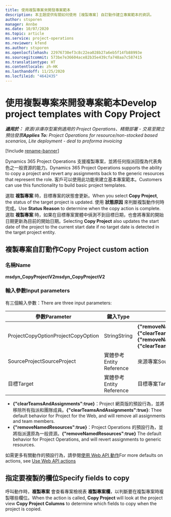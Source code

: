 ```yaml
---
title: 使用複製專案來開發專案範本
description: 本主題提供有關如何使用 [複製專案] 自訂動作建立專案範本的資訊。
author: stsporen
manager: Annbe
ms.date: 10/07/2020
ms.topic: article
ms.service: project-operations
ms.reviewer: kfend
ms.author: stsporen
ms.openlocfilehash: 22976730ef3c8c22ea028b27a6eb5f14fb88993e
ms.sourcegitcommit: 573be7e36604ace82b35e439cfa748aa7c587415
ms.translationtype: HT
ms.contentlocale: zh-HK
ms.lasthandoff: 11/25/2020
ms.locfileid: "4642435"
---
```

# <a name="develop-project-templates-with-copy-project"></a><span data-ttu-id="a30c8-103">使用複製專案來開發專案範本</span><span class="sxs-lookup"><span data-stu-id="a30c8-103">Develop project templates with Copy Project</span></span>

<span data-ttu-id="a30c8-104">_**適用於：** 資源/非庫存型案例適用的 Project Operations、精簡部署 - 交易至開立預估發票_</span><span class="sxs-lookup"><span data-stu-id="a30c8-104">_**Applies To:** Project Operations for resource/non-stocked based scenarios, Lite deployment - deal to proforma invoicing_</span></span>

[!include [rename-banner](~/includes/cc-data-platform-banner.md)]

<span data-ttu-id="a30c8-105">Dynamics 365 Project Operations 支援複製專案，並將任何指派回復為代表角色之一般資源的能力。</span><span class="sxs-lookup"><span data-stu-id="a30c8-105">Dynamics 365 Project Operations supports the ability to copy a project and revert any assignments back to the generic resources that represent the role.</span></span> <span data-ttu-id="a30c8-106">客戶可以使用此功能來建立基本專案範本。</span><span class="sxs-lookup"><span data-stu-id="a30c8-106">Customers can use this functionality to build basic project templates.</span></span>

<span data-ttu-id="a30c8-107">選取 **複製專案** 時，目標專案的狀態會更新。</span><span class="sxs-lookup"><span data-stu-id="a30c8-107">When you select **Copy Project**, the status of the target project is updated.</span></span> <span data-ttu-id="a30c8-108">使用 **狀態原因** 來判斷複製動作何時完成。</span><span class="sxs-lookup"><span data-stu-id="a30c8-108">Use **Status Reason** to determine when the copy action is complete.</span></span> <span data-ttu-id="a30c8-109">選取 **複製專案** 時，如果在目標專案實體中偵測不到目標日期，也會將專案的開始日期更新為目前的開始日期。</span><span class="sxs-lookup"><span data-stu-id="a30c8-109">Selecting **Copy Project** also updates the start date of the project to the current start date if no target date is detected in the target project entity.</span></span>

## <a name="copy-project-custom-action"></a><span data-ttu-id="a30c8-110">複製專案自訂動作</span><span class="sxs-lookup"><span data-stu-id="a30c8-110">Copy Project custom action</span></span> 

### <a name="name"></a><span data-ttu-id="a30c8-111">名稱</span><span class="sxs-lookup"><span data-stu-id="a30c8-111">Name</span></span> 

<span data-ttu-id="a30c8-112">**msdyn_CopyProjectV2**</span><span class="sxs-lookup"><span data-stu-id="a30c8-112">**msdyn_CopyProjectV2**</span></span>

### <a name="input-parameters"></a><span data-ttu-id="a30c8-113">輸入參數</span><span class="sxs-lookup"><span data-stu-id="a30c8-113">Input parameters</span></span>
<span data-ttu-id="a30c8-114">有三個輸入參數：</span><span class="sxs-lookup"><span data-stu-id="a30c8-114">There are three input parameters:</span></span>

| <span data-ttu-id="a30c8-115">參數</span><span class="sxs-lookup"><span data-stu-id="a30c8-115">Parameter</span></span>          | <span data-ttu-id="a30c8-116">鍵入</span><span class="sxs-lookup"><span data-stu-id="a30c8-116">Type</span></span>   | <span data-ttu-id="a30c8-117">值</span><span class="sxs-lookup"><span data-stu-id="a30c8-117">Values</span></span>                                                   | 
|--------------------|--------|----------------------------------------------------------|
| <span data-ttu-id="a30c8-118">ProjectCopyOption</span><span class="sxs-lookup"><span data-stu-id="a30c8-118">ProjectCopyOption</span></span>  | <span data-ttu-id="a30c8-119">String</span><span class="sxs-lookup"><span data-stu-id="a30c8-119">String</span></span> | <span data-ttu-id="a30c8-120">**{"removeNamedResources":true}** 或 **{"clearTeamsAndAssignments":true}**</span><span class="sxs-lookup"><span data-stu-id="a30c8-120">**{"removeNamedResources":true}** or **{"clearTeamsAndAssignments":true}**</span></span> |
| <span data-ttu-id="a30c8-121">SourceProject</span><span class="sxs-lookup"><span data-stu-id="a30c8-121">SourceProject</span></span>      | <span data-ttu-id="a30c8-122">實體參考</span><span class="sxs-lookup"><span data-stu-id="a30c8-122">Entity Reference</span></span> | <span data-ttu-id="a30c8-123">來源專案</span><span class="sxs-lookup"><span data-stu-id="a30c8-123">Source Project</span></span> |
| <span data-ttu-id="a30c8-124">目標</span><span class="sxs-lookup"><span data-stu-id="a30c8-124">Target</span></span>             | <span data-ttu-id="a30c8-125">實體參考</span><span class="sxs-lookup"><span data-stu-id="a30c8-125">Entity Reference</span></span> | <span data-ttu-id="a30c8-126">目標專案</span><span class="sxs-lookup"><span data-stu-id="a30c8-126">Target Project</span></span> |


- <span data-ttu-id="a30c8-127">**{"clearTeamsAndAssignments":true}**：Project 網頁版的預設行為，並將移除所有指派和團隊成員。</span><span class="sxs-lookup"><span data-stu-id="a30c8-127">**{"clearTeamsAndAssignments":true}**: Thee default behavior for Project for the Web, and will remove all assignments and team members.</span></span>
- <span data-ttu-id="a30c8-128">**{"removeNamedResources":true}**：Project Operations 的預設行為，並將指派還原為一般資源。</span><span class="sxs-lookup"><span data-stu-id="a30c8-128">**{"removeNamedResources":true}** The default behavior for Project Operations, and will revert assignments to generic resources.</span></span>

<span data-ttu-id="a30c8-129">如需更多有關動作的預設行為，請參閱[使用 Web API 動作](https://docs.microsoft.com/powerapps/developer/common-data-service/webapi/use-web-api-actions)</span><span class="sxs-lookup"><span data-stu-id="a30c8-129">For more defaults on actions, see [Use Web API actions](https://docs.microsoft.com/powerapps/developer/common-data-service/webapi/use-web-api-actions)</span></span>

## <a name="specify-fields-to-copy"></a><span data-ttu-id="a30c8-130">指定要複製的欄位</span><span class="sxs-lookup"><span data-stu-id="a30c8-130">Specify fields to copy</span></span> 
<span data-ttu-id="a30c8-131">呼叫動作時，**複製專案** 會查看專案檢視表 **複製專案欄**，以判斷要在複製專案時複製哪些欄位。</span><span class="sxs-lookup"><span data-stu-id="a30c8-131">When the action is called, **Copy Project** will look at the project view **Copy Project Columns** to determine which fields to copy when the project is copied.</span></span>
